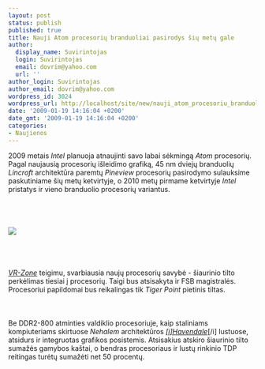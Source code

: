 ```yaml
---
layout: post
status: publish
published: true
title: Nauji Atom procesorių branduoliai pasirodys šių metų gale
author:
  display_name: Suvirintojas
  login: Suvirintojas
  email: dovrim@yahoo.com
  url: ''
author_login: Suvirintojas
author_email: dovrim@yahoo.com
wordpress_id: 3024
wordpress_url: http://localhost/site/new/nauji_atom_procesoriu_branduoliai_pasirodys_siu_metu_gale/
date: '2009-01-19 14:16:04 +0200'
date_gmt: '2009-01-19 14:16:04 +0200'
categories:
- Naujienos
---
```

<p>2009 metais <i>Intel</i> planuoja atnaujinti savo labai sėkmingą <i>Atom</i> procesorių. Pagal naujausią procesorių išleidimo grafiką, 45 nm dviejų branduolių <i>Lincroft</i> architektūra paremtų <i>Pineview</i> procesorių pasirodymo sulauksime paskutiniame šių metų ketvirtyje, o 2010 metų pirmame ketvirtyje <i>Intel</i> pristatys ir vieno branduolio procesorių variantus.<br />
<br><br />
<br><br><img src="http://svarke.technews.lt/pineview.jpg"><br><br />
<br><br />
<br><a class="ns" href="http://vr-zone.com/articles/intel-put-graphics-into-pineview-atom-cpus/6465.html?doc=6465"><i>VR-Zone</i></a> teigimu, svarbiausia naujų procesorių savybė - šiaurinio tilto perkėlimas tiesiai į procesorių. Taigi bus atsisakyta ir FSB magistralės. Procesoriui papildomai bus reikalingas tik <i>Tiger Point</i> pietinis tiltas.<br />
<br><br />
<br>Be DDR2-800 atminties valdiklio procesoriuje, kaip staliniams kompiuteriams skirtuose <i>Nehalem</i> architektūros <i><a class="ns" href="http://www.technews.lt/index.php?id=Kas&amp;Id=2758">[i]Havendale</i></a>[/i] lustuose, atsidurs ir integruotas grafikos posistemis. Atsisakius atskiro šiaurinio tilto sumažės gamybos kaštai, o bendras procesoriaus ir lustų rinkinio TDP reitingas turėtų sumažėti net 50 procentų.<br />
<br><br />
<br><br />
<br></p>
